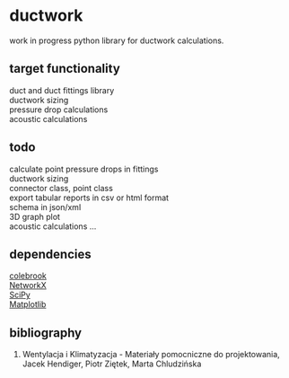 # ductwork

work in progress python library for ductwork calculations.

## target functionality
duct and duct fittings library  
ductwork sizing  
pressure drop calculations  
acoustic calculations  

## todo
calculate point pressure drops in fittings  
ductwork sizing  
connector class, point class  
export tabular reports in csv or html format  
schema in json/xml  
3D graph plot  
acoustic calculations
...  

## dependencies

[colebrook](https://github.com/IMEConsultants/colebrook)  
[NetworkX](https://github.com/networkx/networkx)  
[SciPy](https://github.com/scipy/scipy)  
[Matplotlib](https://github.com/matplotlib/matplotlib)  

## bibliography

1. Wentylacja i Klimatyzacja - Materiały pomocniczne do projektowania, Jacek Hendiger, Piotr Ziętek, Marta Chludzińska
